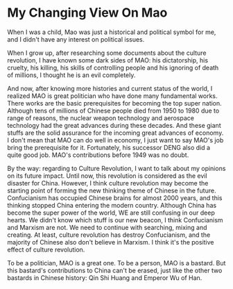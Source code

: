# My Changing View On Mao #

When I was a child, Mao was just a historical and political symbol for me, and I didn't have any interest on political issues.

When I grow up, after researching some documents about the culture revolution, I have known some dark sides of MAO: his dictatorship, his cruelty, his killing, his skills of controlling people and his  ignoring of death of millions, I thought he is an evil completely.

And now, after knowing more histories and current status of the world, I realized MAO is great politician who have done many fundamental works. There works are the basic prerequisites for becoming the top super nation. Although tens of millions of Chinese people died from 1950 to 1980 due to range of reasons, the nuclear weapon technology and aerospace technology had the great advances during these decades. And these giant stuffs are the solid assurance for the incoming great advances of economy. I don't mean that MAO can do well in economy, I just want to say MAO's job bring the prerequisite for it. Fortunately, his successor DENG also did a quite good job. MAO's contributions before 1949 was no doubt.

By the way: regarding to Culture Revolution, I want to talk about my opinions on its future impact. Until now, this revolution is considered as the evil disaster for China. However, I think culture revolution may become the starting point of forming the new thinking theme of Chinese in the future. Confucianism has occupied Chinese brains for almost 2000 years, and this thinking stopped China entering the modern country. Although China has become the super power of the world, WE are still confusing in our deep hearts. We didn't know which stuff is our new beacon, I think Confucianism and Marxism are not. We need to continue with searching, mixing and creating. At least, culture revolution has destroy Confucianism, and the majority of Chinese also don't believe in Marxism. I think it's the positive effect of culture revolution.

To be a politician, MAO is a great one. To be a person, MAO is a bastard. But this bastard's contributions to China can't be erased, just like the other two bastards in Chinese history:  Qin Shi Huang and Emperor Wu of Han.